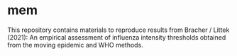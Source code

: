 # mem

This repository contains materials to reproduce results from Bracher / Littek (2021): An empirical assessment of influenza intensity thresholds obtained
from the moving epidemic and WHO methods.
